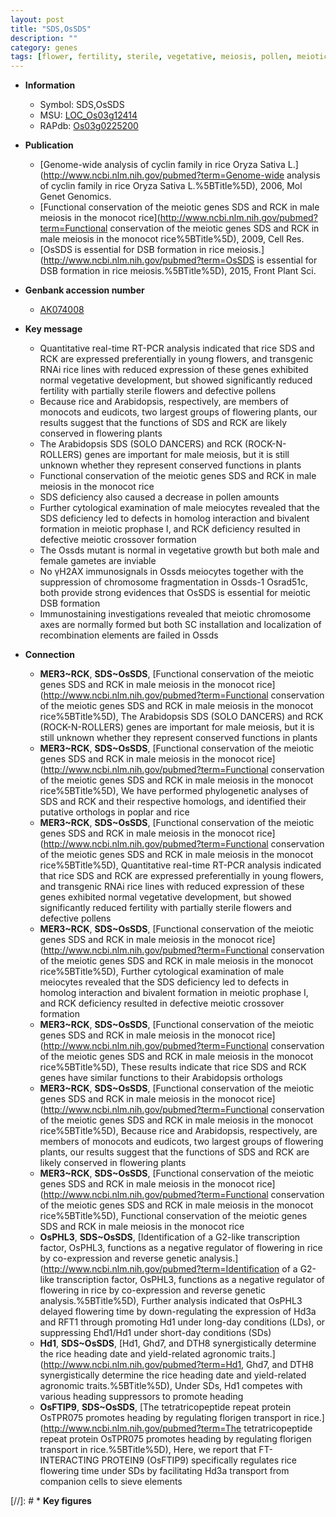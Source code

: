 ```yaml
---
layout: post
title: "SDS,OsSDS"
description: ""
category: genes
tags: [flower, fertility, sterile, vegetative, meiosis, pollen, meiotic, growth]
---
```


* **Information**  
    + Symbol: SDS,OsSDS  
    + MSU: [LOC_Os03g12414](http://rice.uga.edu/cgi-bin/ORF_infopage.cgi?orf=LOC_Os03g12414)  
    + RAPdb: [Os03g0225200](https://rapdb.dna.affrc.go.jp/locus/?name=Os03g0225200)  

* **Publication**  
    + [Genome-wide analysis of cyclin family in rice Oryza Sativa L.](http://www.ncbi.nlm.nih.gov/pubmed?term=Genome-wide analysis of cyclin family in rice Oryza Sativa L.%5BTitle%5D), 2006, Mol Genet Genomics.
    + [Functional conservation of the meiotic genes SDS and RCK in male meiosis in the monocot rice](http://www.ncbi.nlm.nih.gov/pubmed?term=Functional conservation of the meiotic genes SDS and RCK in male meiosis in the monocot rice%5BTitle%5D), 2009, Cell Res.
    + [OsSDS is essential for DSB formation in rice meiosis.](http://www.ncbi.nlm.nih.gov/pubmed?term=OsSDS is essential for DSB formation in rice meiosis.%5BTitle%5D), 2015, Front Plant Sci.

* **Genbank accession number**  
    + [AK074008](http://www.ncbi.nlm.nih.gov/nuccore/AK074008)

* **Key message**  
    + Quantitative real-time RT-PCR analysis indicated that rice SDS and RCK are expressed preferentially in young flowers, and transgenic RNAi rice lines with reduced expression of these genes exhibited normal vegetative development, but showed significantly reduced fertility with partially sterile flowers and defective pollens
    + Because rice and Arabidopsis, respectively, are members of monocots and eudicots, two largest groups of flowering plants, our results suggest that the functions of SDS and RCK are likely conserved in flowering plants
    + The Arabidopsis SDS (SOLO DANCERS) and RCK (ROCK-N-ROLLERS) genes are important for male meiosis, but it is still unknown whether they represent conserved functions in plants
    + Functional conservation of the meiotic genes SDS and RCK in male meiosis in the monocot rice
    + SDS deficiency also caused a decrease in pollen amounts
    + Further cytological examination of male meiocytes revealed that the SDS deficiency led to defects in homolog interaction and bivalent formation in meiotic prophase I, and RCK deficiency resulted in defective meiotic crossover formation
    + The Ossds mutant is normal in vegetative growth but both male and female gametes are inviable
    + No γH2AX immunosignals in Ossds meiocytes together with the suppression of chromosome fragmentation in Ossds-1 Osrad51c, both provide strong evidences that OsSDS is essential for meiotic DSB formation
    + Immunostaining investigations revealed that meiotic chromosome axes are normally formed but both SC installation and localization of recombination elements are failed in Ossds

* **Connection**  
    + __MER3~RCK__, __SDS~OsSDS__, [Functional conservation of the meiotic genes SDS and RCK in male meiosis in the monocot rice](http://www.ncbi.nlm.nih.gov/pubmed?term=Functional conservation of the meiotic genes SDS and RCK in male meiosis in the monocot rice%5BTitle%5D), The Arabidopsis SDS (SOLO DANCERS) and RCK (ROCK-N-ROLLERS) genes are important for male meiosis, but it is still unknown whether they represent conserved functions in plants
    + __MER3~RCK__, __SDS~OsSDS__, [Functional conservation of the meiotic genes SDS and RCK in male meiosis in the monocot rice](http://www.ncbi.nlm.nih.gov/pubmed?term=Functional conservation of the meiotic genes SDS and RCK in male meiosis in the monocot rice%5BTitle%5D), We have performed phylogenetic analyses of SDS and RCK and their respective homologs, and identified their putative orthologs in poplar and rice
    + __MER3~RCK__, __SDS~OsSDS__, [Functional conservation of the meiotic genes SDS and RCK in male meiosis in the monocot rice](http://www.ncbi.nlm.nih.gov/pubmed?term=Functional conservation of the meiotic genes SDS and RCK in male meiosis in the monocot rice%5BTitle%5D), Quantitative real-time RT-PCR analysis indicated that rice SDS and RCK are expressed preferentially in young flowers, and transgenic RNAi rice lines with reduced expression of these genes exhibited normal vegetative development, but showed significantly reduced fertility with partially sterile flowers and defective pollens
    + __MER3~RCK__, __SDS~OsSDS__, [Functional conservation of the meiotic genes SDS and RCK in male meiosis in the monocot rice](http://www.ncbi.nlm.nih.gov/pubmed?term=Functional conservation of the meiotic genes SDS and RCK in male meiosis in the monocot rice%5BTitle%5D), Further cytological examination of male meiocytes revealed that the SDS deficiency led to defects in homolog interaction and bivalent formation in meiotic prophase I, and RCK deficiency resulted in defective meiotic crossover formation
    + __MER3~RCK__, __SDS~OsSDS__, [Functional conservation of the meiotic genes SDS and RCK in male meiosis in the monocot rice](http://www.ncbi.nlm.nih.gov/pubmed?term=Functional conservation of the meiotic genes SDS and RCK in male meiosis in the monocot rice%5BTitle%5D), These results indicate that rice SDS and RCK genes have similar functions to their Arabidopsis orthologs
    + __MER3~RCK__, __SDS~OsSDS__, [Functional conservation of the meiotic genes SDS and RCK in male meiosis in the monocot rice](http://www.ncbi.nlm.nih.gov/pubmed?term=Functional conservation of the meiotic genes SDS and RCK in male meiosis in the monocot rice%5BTitle%5D), Because rice and Arabidopsis, respectively, are members of monocots and eudicots, two largest groups of flowering plants, our results suggest that the functions of SDS and RCK are likely conserved in flowering plants
    + __MER3~RCK__, __SDS~OsSDS__, [Functional conservation of the meiotic genes SDS and RCK in male meiosis in the monocot rice](http://www.ncbi.nlm.nih.gov/pubmed?term=Functional conservation of the meiotic genes SDS and RCK in male meiosis in the monocot rice%5BTitle%5D), Functional conservation of the meiotic genes SDS and RCK in male meiosis in the monocot rice
    + __OsPHL3__, __SDS~OsSDS__, [Identification of a G2-like transcription factor, OsPHL3, functions as a negative regulator of flowering in rice by co-expression and reverse genetic analysis.](http://www.ncbi.nlm.nih.gov/pubmed?term=Identification of a G2-like transcription factor, OsPHL3, functions as a negative regulator of flowering in rice by co-expression and reverse genetic analysis.%5BTitle%5D),  Further analysis indicated that OsPHL3 delayed flowering time by down-regulating the expression of Hd3a and RFT1 through promoting Hd1 under long-day conditions (LDs), or suppressing Ehd1/Hd1 under short-day conditions (SDs)
    + __Hd1__, __SDS~OsSDS__, [Hd1, Ghd7, and DTH8 synergistically determine the rice heading date and yield-related agronomic traits.](http://www.ncbi.nlm.nih.gov/pubmed?term=Hd1, Ghd7, and DTH8 synergistically determine the rice heading date and yield-related agronomic traits.%5BTitle%5D),  Under SDs, Hd1 competes with various heading suppressors to promote heading
    + __OsFTIP9__, __SDS~OsSDS__, [The tetratricopeptide repeat protein OsTPR075 promotes heading by regulating florigen transport in rice.](http://www.ncbi.nlm.nih.gov/pubmed?term=The tetratricopeptide repeat protein OsTPR075 promotes heading by regulating florigen transport in rice.%5BTitle%5D),  Here, we report that FT-INTERACTING PROTEIN9 (OsFTIP9) specifically regulates rice flowering time under SDs by facilitating Hd3a transport from companion cells to sieve elements

[//]: # * **Key figures**  


